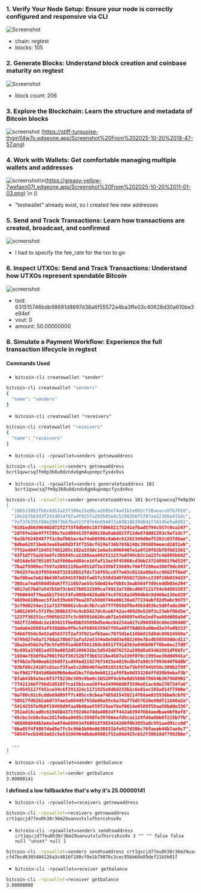 ### 1. Verify Your Node Setup: Ensure your node is correctly configured and responsive via CLI

![Screenshot](https://greasy-yellow-7wefaen07t.edgeone.app/Screenshot%20From%202025-10-20%2010-45-23.png)

- chain: regtest
- blocks: 105

### 2. Generate Blocks: Understand block creation and coinbase maturity on regtest

![Screenshot](https://greasy-yellow-7wefaen07t.edgeone.app/Screenshot%20From%202025-10-20%2011-05-42.png)

- block count: 206

### 3. Explore the Blockchain: Learn the structure and metadata of Bitcoin blocks

![screenshot](https://married-amethyst-vc2nj8y2j4.edgeone.app/Screenshot%20From%202025-10-20%2018-47-05.png) (https://stiff-turquoise-thgm1l4w7o.edgeone.app/Screenshot%20From%202025-10-20%2018-47-57.png)

### 4. Work with Wallets: Get comfortable managing multiple wallets and addresses

![screenshot](http://greasy-yellow-7wefaen07t.edgeone.app/Screenshot%20From%202025-10-20%2010-58-23.png)\n(https://greasy-yellow-7wefaen07t.edgeone.app/Screenshot%20From%202025-10-20%2011-01-03.png) \n ()


- "testwallet" already exist, so I created few new addresses

### 5. Send and Track Transactions: Learn how transactions are created, broadcast, and confirmed

![screenshot](https://dominant-cyan-mggz9znqla.edgeone.app/Screenshot%20From%202025-10-20%2018-56-01.png)

- I had to specify the fee_rate for the txn to go

### 6. Inspect UTXOs: Send and Track Transactions: Understand how UTXOs represent spendable Bitcoin

![screenshot](https://dominant-cyan-mggz9znqla.edgeone.app/Screenshot%20From%202025-10-20%2019-00-58.png)

- txid: 631515746bdb98691d8897d38a6f55572a4ba3ffe03c40628d30a610be3e94ef
- vout: 0
- amount: 50.00000000


### 8. Simulate a Payment Workflow: Experience the full transaction lifecycle in regtest

#### Commands Used

- `bitcoin-cli createwallet "sender"`

```zsh
bitcoin-cli createwallet "senders"
{
  "name": "senders"
}
```

- `bitcoin-cli createwallet "receivers"`

```zsh
bitcoin-cli createwallet "receivers"
{
  "name": "receivers"
}
```

- `bitcoin-cli -rpcwallet=senders getnewaddress`

```zsh
bitcoin-cli -rpcwallet=senders getnewaddress
bcrt1qvwcsq7fm9p3k8u0dzndv6gm4upnmpcfysdx9vs
```

- `bitcoin-cli -rpcwallet=senders generatetoaddress 101 bcrt1qvwcsq7fm9p3k8u0dzndv6gm4upnmpcfysdx9vs`

```zsh
bitcoin-cli -rpcwallet=sender generatetoaddress 101 bcrt1qvwcsq7fm9p3k8u0dzndv6gm4upnmpcfysdx9vs
[
  "186515002fb8c0d12a23f390e21e86ca2605e74ad1b1e092cf38aeaca9fb7018",
  "10e167b63d3f241d014f6fa4f825fa293583e4c5198266f5787aa2236be415dc",
  "7ef37635bf88e29973bb7ba513f87e6e694473a69818b38d6d1f3414be5a8d92",
  "6101ed66396402d72f2773f8db60c1877d6682175241efbad5794c557c0ca247",
  "2d76fe2de9fff290c7e2d084135fdd0130a8abd823f12de87ddd1283c9e71dc7",
  "6a3b762454877f2c0afb01ec4e74a60506c8ab4c61262349d0ef5202c037d6ae",
  "6dbe62871beb3ea65e68d3f3f7356cf419e736b7036248c395689eeecd2d31eb",
  "7752e4047184557481205c182a193dc1e6e3c6068407e1a9f20f02bf8fb01501",
  "43f1df75a263e6fc3b5845ca1188eaa092511157edf49cb2c1e237c4d485b842",
  "4816de567851057a5f066e4d84ce16faf13ac9f45960cd3bb237248881f0d529",
  "7ba2f5909ec7597a3692218ba4951df3e3396f19609c766ff286ee386f9dc843",
  "70425f4cb3f959468732816b52fdc710f65cc077e65c0116a88e5cc9662ff6ed",
  "0af00ae7e624b6307a5941970d3fad57c558d3d8f650272b9cc238f26b019433",
  "308ca7ea650dd3da67f7116b7ae55c5ded24ef6b8c3eab564f7d9ceddb83e204",
  "4817a57bd7a547b5bf3cb437b0531509ca74913a738bcd06f121f54cb4865583",
  "7900044f79aa5b1f541f4fa808b4628a0b74c8f618a3d904b8c9d466e138e820",
  "4689e610beec5f2e539e6879ea207a5608746e00136a677234abf82d9abc9675",
  "3cf9d0234ec11a733790862cbcdc9b7ca57fff058df0e45b3d83bc5d0fade306",
  "1d01269fc5f1fbc300b3374c9cb5617dc8ce6742ac40920e526f3c23ebf86d3e",
  "1227f36251cc5905b3237c3c865016620cab71e5d4897e45e2edfea88dd88a5d",
  "482f7240bdc1e103421f6e8bb53585bd5e4ecb4254a427cd969303c86e186440",
  "3ada6e26983af938dd0e9f6c54f605635947f05a48f70dd58a80ed3e3fed9233",
  "54b67954c9e52a056372f2af3f921efb3aec7075d1e116bb815d8dc09624569e",
  "4795d27e8a7178da178b673afa32e5334a8e5dd3e902269e7bcdb50588ddcd11",
  "3ba2e45da7ef9c5fe9591a4b8f88138dc8651ff91d363e046b96f70be6ec27d8",
  "6c695a37d82a4559e0032d5109631bc5d543dd76232a280d8a834b1981df66fc",
  "1684e783df0a7001f62f38252b7f3b6321be4507a339f070c1995ee38dd4941a",
  "6f4b2e7b40eeb326d971cd49ed11927673415e4819cdb47a98c5f993646f0ddb",
  "03bfd9c24107c61ecf3faa5c2d0648f4e981851915e73bf9f945858c309b2f98",
  "4cf9d27f043d6b669b9eded2bc7fda9eb0111af8f8e9d333204ffd39b9ebaf3b",
  "6fab43b5a5ec6f37f8230c509c9be0c1b520f4cb9e8d5580678664b367960901",
  "77421166f796d2d810f7ca15b1cea10f4a349960d6f3596e61ac6de270734fa6",
  "1c0545117f451ce34c6f291324c1171925e8d6d233b2c6e01ec105a814f7900e",
  "0a780c01c6cdda69d09ff7c485cc0cbea7485d15450214f68ae035936be9cb76",
  "50917fd9262a6d73fae3a68445755de06a59c6a78af75d57626e98df11640a2e",
  "54142587e9b0f19498d9faa9b40ae559729ae76ef0614e0589f58aa56bdde336",
  "351ed18cad0c61945b4371f9246e74da40834ff442a639476b4aedbae6bf0ef8",
  "45cbc3c60c0ac261fe8ea9605c399dfe39766eafd5ca1129fd4a0bb8f225b77b",
  "46848d04db3e6e5e6f4e689634f609187883434200f0b3955a8c951aad91cc0d",
  "6ba05f4f9807dad5e7fc5c9bb1b00e0638831bfe927d30bc76faeab44b7ae9c7",
  "50547ecb3483a82c5e53196964dbda89601f52a86d425cb52f38b18d77982b0e",

  ...
]
```

- `bitcoin-cli -rpcwallet=sender getbalance`

```zsh
bitcoin-cli -rpcwallet=sender getbalance
3.00000141
```

**I defined a low fallbackfee that's why it's 25.00000141**

- `bitcoin-cli -rpcwallet=receivers getnewaddress`
  
```zsh
bitcoin-cli -rpcwallet=receivers getnewaddress
crt1qscjd77eu0h38r36m29uanvutxlufhsrcshsx9v
```

- `bitcoin-cli -rpcwallet=senders sendtoaddress crt1qscjd77eu0h38r36m29uanvutxlufhsrcshsx9v 3 "" "" false false null "unset" null 1`

```zsh
bitcoin-cli -rpcwallet=senders sendtoaddress crt1qscjd77eu0h38r36m29uanvutxlufhsrcshsx9v 3 
cfd7bcd6385484126a3c4816f180cf0e1b79076c3cec95bb60e89def21b5b01f
```



- `bitcoin-cli -rpcwallet=receiver getbalance`

```zsh
bitcoin-cli -rpcwallet=receiver getbalance
3.00000000
```



